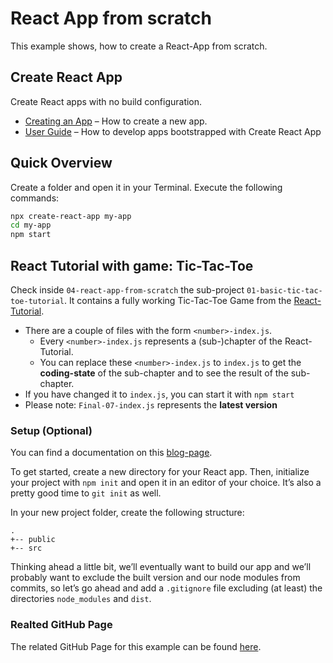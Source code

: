 # React App from scratch
This example shows, how to create a React-App from scratch.

## Create React App
Create React apps with no build configuration.
- [Creating an App](#creating-an-app) – How to create a new app.
- [User Guide](https://facebook.github.io/create-react-app/) – How to develop apps bootstrapped with Create React App

## Quick Overview
Create a folder and open it in your Terminal. Execute the following commands:
```sh
npx create-react-app my-app
cd my-app
npm start
```
## React Tutorial with game: Tic-Tac-Toe
Check inside `04-react-app-from-scratch` the sub-project `01-basic-tic-tac-toe-tutorial`.
It contains a fully working Tic-Tac-Toe Game from the [React-Tutorial](https://reactjs.org/tutorial/tutorial.html#declaring-a-winner).

-   There are a couple of files with the form `<number>-index.js`.
    - Every `<number>-index.js` represents a (sub-)chapter of the React-Tutorial.
    - You can replace these `<number>-index.js` to `index.js` to get the **coding-state** of the sub-chapter
    and to see the result of the sub-chapter.
-   If you have changed it to `index.js`, you can start it with `npm start`
-   Please note: `Final-07-index.js` represents the **latest version**

### Setup (Optional)
You can find a documentation on this [blog-page](https://blog.usejournal.com/creating-a-react-app-from-scratch-f3c693b84658).

To get started, create a new directory for your React app.
Then, initialize your project with `npm init` and open it in an editor of your choice.
It’s also a pretty good time to `git init` as well.

In your new project folder, create the following structure:
```
.
+-- public
+-- src
```
Thinking ahead a little bit, we’ll eventually want to build our app
and we’ll probably want to exclude the built version and our node modules from commits,
so let’s go ahead and add a `.gitignore` file excluding (at least) the directories `node_modules` and `dist`.

### Realted GitHub Page
The related GitHub Page for this example can be found [here](https://github.com/facebook/create-react-app).
